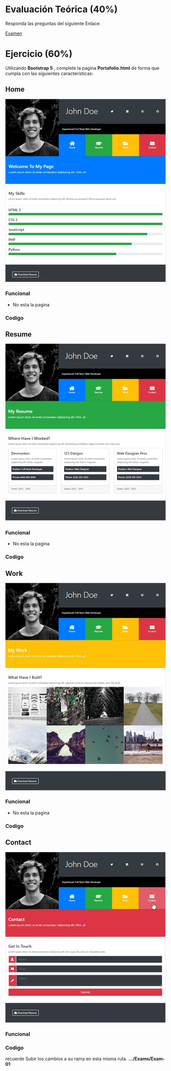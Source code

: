 # Evaluación Teórica (40%)
Responda las preguntas del siguiente Enlace:

[Examen]()

# Ejercicio (60%)
Utilizando **Bootstrap 5** , complete la pagina **Portafolio.html** de forma que cumpla con las siguientes características:

## Home
![Home](https://github.com/Jucer74/WebDevelopment/blob/main/Practices/03.Bootstrap/Plantillas/Home.jpg)

### Funcional
- No esta la pagina
### Codigo
## Resume
![Resume](https://github.com/Jucer74/WebDevelopment/blob/main/Practices/03.Bootstrap/Plantillas/Resume.jpg)

### Funcional
- No esta la pagina
### Codigo
## Work
![Work](https://github.com/Jucer74/WebDevelopment/blob/main/Practices/03.Bootstrap/Plantillas/Work.jpg)

### Funcional
- No esta la pagina
### Codigo
## Contact
![Contact](https://github.com/Jucer74/WebDevelopment/blob/main/Practices/03.Bootstrap/Plantillas/Contact.jpg)

### Funcional
### Codigo

recuerde Subir los cambios a su rama en esta misma ruta.
**.../Exams/Exam-01**
